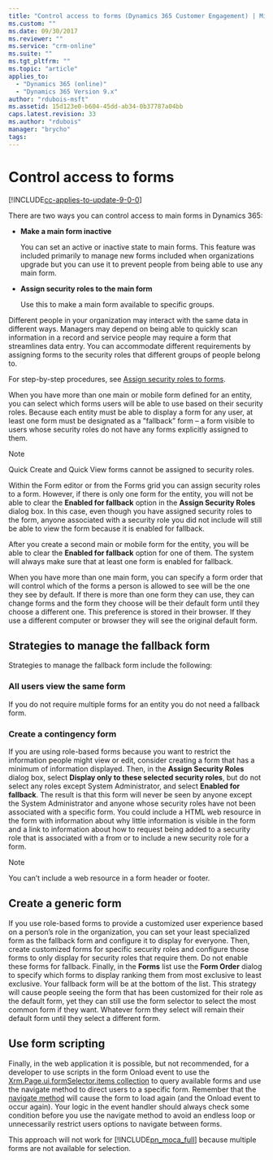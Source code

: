 ```yaml
---
title: "Control access to forms (Dynamics 365 Customer Engagement) | MicrosoftDocs"
ms.custom: ""
ms.date: 09/30/2017
ms.reviewer: ""
ms.service: "crm-online"
ms.suite: ""
ms.tgt_pltfrm: ""
ms.topic: "article"
applies_to: 
  - "Dynamics 365 (online)"
  - "Dynamics 365 Version 9.x"
author: "rdubois-msft"
ms.assetid: 15d123e0-b604-45dd-ab34-0b37787a04bb
caps.latest.revision: 33
ms.author: "rdubois"
manager: "brycho"
tags: 
---
```

# Control access to forms

[!INCLUDE[cc-applies-to-update-9-0-0](../includes/cc_applies_to_update_9_0_0.md)]

 There are two ways you can control access to main forms in Dynamics 365:  
  
- **Make a main form inactive**  
  
     You can set an active or inactive state to main forms. This feature was included primarily to manage new forms included when organizations upgrade but you can use it to prevent people from being able to use any main form.   
  
- **Assign security roles to the main form**  
  
     Use this to make a main form available to specific groups.  
  
 Different people in your organization may interact with the same data in different ways. Managers may depend on being able to quickly scan information in a record and service people may require a form that streamlines data entry. You can accommodate different requirements by assigning forms to the security roles that different groups of people belong to.  
  
 For step-by-step procedures, see [Assign security roles to forms](../admin/assign-security-roles-form.md).  
  
 When you have more than one main or mobile form defined for an entity, you can select which forms users will be able to use based on their security roles. Because each entity must be able to display a form for any user, at least one form must be designated as a ”fallback” form – a form visible to users whose security roles do not have any forms explicitly assigned to them.  
  
> [!NOTE]
>  Quick Create and Quick View forms cannot be assigned to security roles.  
  
 Within the Form editor or from the Forms grid you can assign security roles to a form. However, if there is only one form for the entity, you will not be able to clear the **Enabled for fallback** option in the **Assign Security Roles** dialog box. In this case, even though you have assigned security roles to the form, anyone associated with a security role you did not include will still be able to view the form because it is enabled for fallback.  
  
 After you create a second main or mobile form for the entity, you will be able to clear the **Enabled for fallback** option for one of them. The system will always make sure that at least one form is enabled for fallback.  
  
 When you have more than one main form, you can specify a form order that will control which of the forms a person is allowed to see will be the one they see by default. If there is more than one form they can use, they can change forms and the form they choose will be their default form until they choose a different one. This preference is stored in their browser. If they use a different computer or browser they will see the original default form.  
  
## Strategies to manage the fallback form  
 Strategies to manage the fallback form include the following:  
  
<a name="BKMK_DoNotUseMultipleForms"></a>   
### All users view the same form  
 If you do not require multiple forms for an entity you do not need a fallback form.  
  
<a name="BKMK_Contingecyform"></a>   
### Create a contingency form  
 If you are using role-based forms because you want to restrict the information people might view or edit, consider creating a form that has a minimum of information displayed. Then, in the **Assign Security Roles** dialog box, select **Display only to these selected security roles**, but do not select any roles except System Administrator, and select **Enabled for fallback**. The result is that this form will never be seen by anyone except the System Administrator and anyone whose security roles have not been associated with a specific form. You could include a HTML web resource in the form with information about why little information is visible in the form and a link to information about how to request being added to a security role that is associated with a from or to include a new security role for a form.  
  
> [!NOTE]
>  You can’t include a web resource in a form header or footer.  
  
<a name="BKMK_CreateGenericForm"></a>   
## Create a generic form  
 If you use role-based forms to provide a customized user experience based on a person’s role in the organization, you can set your least specialized form as the fallback form and configure it to display for everyone. Then, create customized forms for specific security roles and configure those forms to only display for security roles that require them. Do not enable these forms for fallback. Finally, in the **Forms** list use the **Form Order** dialog to specify which forms to display ranking them from most exclusive to least exclusive. Your fallback form will be at the bottom of the list. This strategy will cause people seeing the form that has been customized for their role as the default form, yet they can still use the form selector to select the most common form if they want. Whatever form they select will remain their default form until they select a different form.  
  
<a name="BKMK_UseFormScripting"></a>   
## Use form scripting  
<!-- TODO: These reference pages are still being created by Vivek -->
 Finally, in the web application it is possible, but not recommended, for a developer to use scripts in the form Onload event to use the [Xrm.Page.ui.formSelector.items collection](http://go.microsoft.com/fwlink/p/?LinkID=513300) to query available forms and use the navigate method to direct users to a specific form. Remember that the [navigate method](http://go.microsoft.com/fwlink/p/?LinkID=513301) will cause the form to load again (and the Onload event to occur again). Your logic in the event handler should always check some condition before you use the navigate method to avoid an endless loop or unnecessarily restrict users options to navigate between forms.  
  
 This approach will not work for [!INCLUDE[pn_moca_full](../includes/pn-moca-full.md)] because multiple forms are not available for selection.  
